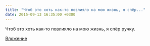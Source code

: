 ```yaml
---
title: "Чтоб это хоть как-то повлияло на мою жизнь, я спёр..."
date: 2015-09-13 16:35:00 +0300
---
```


Чтоб это хоть как-то повлияло на мою жизнь, я спёр ручку.

[Вложение](/assets/vk_photos/1/jBfsknL3rHU.jpg)
